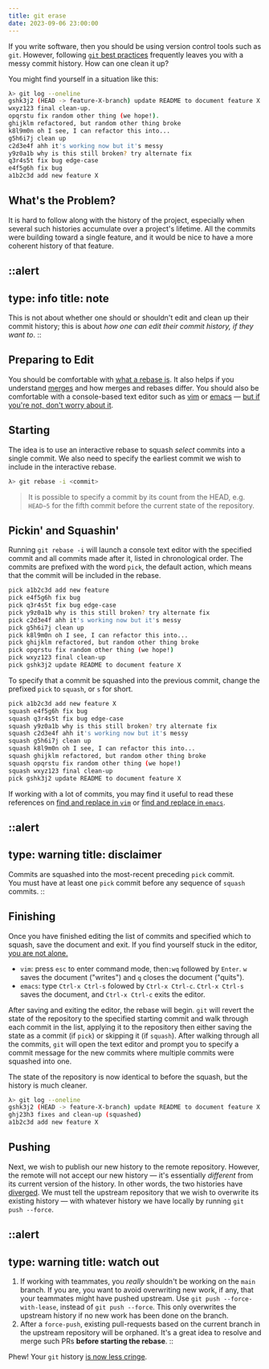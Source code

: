 ```yaml
---
title: git erase
date: 2023-09-06 23:00:00
---
```


If you write software, then you should be using version control tools such as `git`.
However, following [`git` best practices][git-best-practices]
frequently leaves you with a messy commit history.
How can one clean it up?

<!-- more -->

You might find yourself in a situation like this:

```bash [terminal]
λ> git log --oneline
gshk3j2 (HEAD -> feature-X-branch) update README to document feature X
wxyz123 final clean-up. 
opqrstu fix random other thing (we hope!).
ghijklm refactored, but random other thing broke
k8l9m0n oh I see, I can refactor this into...
g5h6i7j clean up
c2d3e4f ahh it's working now but it's messy
y9z0a1b why is this still broken? try alternate fix
q3r4s5t fix bug edge-case
e4f5g6h fix bug
a1b2c3d add new feature X
```

## What's the Problem?

It is hard to follow along with the history of the project,
especially when several such histories accumulate over a project's lifetime.
All the commits were building toward a single feature,
and it would be nice to have a more coherent history of that feature.

::alert
---
type: info
title: note
---
This is not about whether one should or shouldn't edit and clean up their commit history;
this is about _how one can edit their commit history, if they want to_.
::

## Preparing to Edit

You should be comfortable with [what a rebase is][rebase].
It also helps if you understand [merges][merge] and how
merges and rebases differ.
You should also be comfortable with a console-based text editor
such as [vim][vim] or [emacs][emacs] &mdash; [but if you're not,
don't worry about it][dont-worry-about-it].

## Starting

The idea is to use an interactive rebase to squash _select_ commits
into a single commit. We also need to specify the earliest commit we wish to include
in the interactive rebase.

```bash [terminal]
λ> git rebase -i <commit>
```

> It is possible to specify a commit by its count from the HEAD, e.g. `HEAD~5`
> for the fifth commit before the current state of the repository.

## Pickin' and Squashin'
Running `git rebase -i` will launch a console text editor with
the specified commit and all commits made after it,
listed in chronological order.
The commits are prefixed with the word `pick`, the default action,
which means that the commit will be included in the rebase.

```bash [terminal]
pick a1b2c3d add new feature
pick e4f5g6h fix bug
pick q3r4s5t fix bug edge-case
pick y9z0a1b why is this still broken? try alternate fix
pick c2d3e4f ahh it's working now but it's messy
pick g5h6i7j clean up
pick k8l9m0n oh I see, I can refactor this into...
pick ghijklm refactored, but random other thing broke
pick opqrstu fix random other thing (we hope!)
pick wxyz123 final clean-up
pick gshk3j2 update README to document feature X
```

To specify that a commit be squashed into the previous commit,
change the prefixed `pick` to `squash`, or `s` for short.

```bash [terminal]{1, 11}
pick a1b2c3d add new feature X
squash e4f5g6h fix bug
squash q3r4s5t fix bug edge-case
squash y9z0a1b why is this still broken? try alternate fix
squash c2d3e4f ahh it's working now but it's messy
squash g5h6i7j clean up
squash k8l9m0n oh I see, I can refactor this into...
squash ghijklm refactored, but random other thing broke
squash opqrstu fix random other thing (we hope!)
squash wxyz123 final clean-up
pick gshk3j2 update README to document feature X
```

If working with a lot of commits, you may find it useful to read these references
on [find and replace in `vim`][find-replace-vim]
or [find and replace in `emacs`][find-replace-emacs].

::alert
---
type: warning
title: disclaimer
---
Commits are squashed into the most-recent preceding `pick` commit.  
You must have at least one `pick` commit before any sequence of `squash` commits.
::

## Finishing

Once you have finished editing the list of commits
and specified which to squash,
save the document and exit.
If you find yourself stuck in the editor, [you are not alone.][not-alone-stuck-vim]
- `vim`: press `esc` to enter command mode, then`:wq` followed by `Enter`.
  `w` saves the document ("writes") and `q` closes the document ("quits").
- `emacs`: type `Ctrl-x Ctrl-s` folowed by `Ctrl-x Ctrl-c`.
  `Ctrl-x Ctrl-s` saves the document, and `Ctrl-x Ctrl-c` exits the editor.

After saving and exiting the editor, the rebase will begin.
`git` will revert the state of the repository to the specified starting
commit and walk through each commit in the list, applying it to the repository
then either saving the state as a commit (if `pick`) or skipping it (if `squash`).
After walking through all the commits, `git` will open the text editor
and prompt you to specify a commit message for the new commits where multiple commits
were squashed into one.

The state of the repository is now identical to before the squash,
but the history is much cleaner.

```bash [terminal]
λ> git log --oneline
gshk3j2 (HEAD -> feature-X-branch) update README to document feature X
ghj23h3 fixes and clean-up (squashed)
a1b2c3d add new feature X
```

## Pushing

Next, we wish to publish our new history to the remote repository.
However, the remote will not accept our new history &mdash;
it's essentially _different_ from its current version of the history.
In other words, the two histories have [diverged][git-history-diverged].
We must tell the upstream repository
that we wish to overwrite its existing history &mdash;
with whatever history we have locally
by running `git push --force`.

::alert
---
type: warning
title: watch out
---
1. If working with teammates, you _really_ shouldn't be working
  on the `main` branch. If you are, you want to avoid overwriting
  new work, if any, that your teammates might have pushed upstream.
  Use `git push --force-with-lease`, instead of `git push --force`.
  This only overwrites the upstream history
  if no new work has been done on the branch.
2. After a `force-push`, existing pull-requests based on the current branch
  in the upstream repository will be orphaned.
  It's a great idea to resolve and merge such PRs **before starting the rebase**.
::

Phew! Your `git` history [is now less cringe][cringe].

[rebase]:               https://www.atlassian.com/git/tutorials/rewriting-history/git-rebase
[merge]:                https://www.atlassian.com/git/tutorials/using-branches/git-merge
[vim]:                  https://www.vim.org/
[emacs]:                https://www.gnu.org/software/emacs/
[dont-worry-about-it]:  https://twitter.com/AndrewYNg/status/1618319086597050369?s=20
[find-replace-vim]:     https://vim.fandom.com/wiki/Search_and_replace
[find-replace-emacs]:   https://www.gnu.org/software/emacs/manual/html_node/emacs/Query-Replace.html
[not-alone-stuck-vim]:  https://twitter.com/iamdevloper/status/1041999624775626752?s=20
[git-history-diverged]: https://stackoverflow.com/questions/2452226/master-branch-and-origin-master-have-diverged-how-to-undiverge-branches
[cringe]:               https://youtu.be/qGx4VtwMnfM?si=bMWl-ST2UgRP1U_P
[git-best-practices]:   https://about.gitlab.com/topics/version-control/version-control-best-practices/
